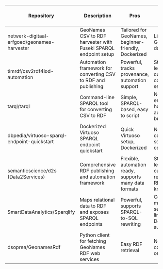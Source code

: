 | Repository                                      | Description                                                        | Pros                                                     | Cons                                                   | CSV to RDF | SPARQL Endpoint | Docker Support | Automation Ready | Last Updated | Notes                                                                 |
|------------------------------------------------|------------------------------------------------------------------|----------------------------------------------------------|--------------------------------------------------------|------------|-----------------|----------------|------------------|--------------|-----------------------------------------------------------------------|
| netwerk-digitaal-erfgoed/geonames-harvester   | GeoNames CSV to RDF harvester with Fuseki SPARQL endpoint setup | Tailored for GeoNames, beginner-friendly, Dockerized     | Limited to GeoNames dataset                             | Yes        | Yes             | Yes            | Yes              | 2023-12-01   | Uses SPARQL Anything for flexible RDF extraction                      |
| timrdf/csv2rdf4lod-automation                  | Automation framework for converting CSV to RDF and publishing   | Powerful, tracks provenance, automation support          | Steep learning curve, complex setup                     | Yes        | No              | Partial        | Yes              | 2022-11-15   | Mature Linked Data publishing tool, no built-in endpoint             |
| tarql/tarql                                    | Command-line SPARQL tool for converting CSV to RDF               | Simple, SPARQL-based, easy to script                      | No endpoint hosting, no automation built-in             | Yes        | No              | No             | No               | 2021-06-10   | Great for transformation step only                                   |
| dbpedia/virtuoso-sparql-endpoint-quickstart   | Dockerized Virtuoso SPARQL endpoint quickstart                   | Quick Virtuoso setup, Dockerized                          | No RDF conversion, setup complexity                      | No         | Yes             | Yes            | Partial          | 2022-09-20   | Needs external RDF conversion and update mechanism                   |
| semanticscience/d2s (Data2Services)             | Comprehensive RDF publishing and automation framework             | Flexible, automation ready, supports many data formats   | Steep learning curve, requires RDF knowledge             | Yes        | Yes             | Yes            | Yes              | 2024-02-10   | Supports complex workflows and scheduled updates                    |
| SmartDataAnalytics/Sparqlify                   | Maps relational data to RDF and exposes SPARQL endpoints          | Powerful, supports SPARQL-to-SQL rewriting                | Complex mapping setup, limited Docker support            | Yes        | Yes             | Limited        | No               | 2021-12-05   | Good for relational sources, not CSV directly                       |
| dsoprea/GeonamesRdf                            | Python client for fetching GeoNames RDF web services              | Easy RDF retrieval                                        | No conversion or hosting                                 | No         | No              | No             | No               | 2020-04-15   | Useful for accessing RDF data only                                  |
